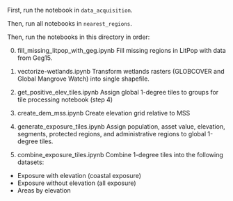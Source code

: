 First, run the notebook in `data_acquisition`.

Then, run all notebooks in `nearest_regions`.

Then, run the notebooks in this directory in order:

0. fill_missing_litpop_with_geg.ipynb
Fill missing regions in LitPop with data from Geg15.

1. vectorize-wetlands.ipynb
Transform wetlands rasters (GLOBCOVER and Global Mangrove Watch) into single
shapefile.

2. get_positive_elev_tiles.ipynb
Assign global 1-degree tiles to groups for tile processing notebook (step 4)

3. create_dem_mss.ipynb
Create elevation grid relative to MSS

4. generate_exposure_tiles.ipynb
Assign population, asset value, elevation, segments, protected regions, and
administrative regions to global 1-degree tiles.

5. combine_exposure_tiles.ipynb
Combine 1-degree tiles into the following datasets:
- Exposure with elevation (coastal exposure)
- Exposure without elevation (all exposure)
- Areas by elevation